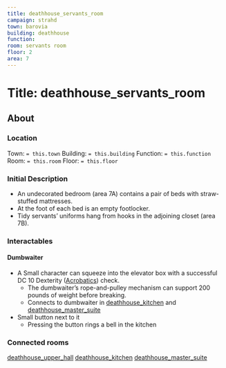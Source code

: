 ```yaml
---
title: deathhouse_servants_room
campaign: strahd
town: barovia
building: deathhouse
function: 
room: servants room
floor: 2
area: 7
---
```

# Title: deathhouse_servants_room
## About
### Location
Town: `= this.town`
Building: `= this.building`
Function: `= this.function`
Room: `= this.room`
Floor: `= this.floor` 
### Initial Description
- An undecorated bedroom (area 7A) contains a pair of beds with straw-stuffed mattresses.
- At the foot of each bed is an empty footlocker. 
- Tidy servants’ uniforms hang from hooks in the adjoining closet (area 7B).
### Interactables
#### Dumbwaiter
- A Small character can squeeze into the elevator box with a successful DC 10 Dexterity ([Acrobatics](https://www.dndbeyond.com/compendium/rules/basic-rules/using-ability-scores#Acrobatics)) check.
	- The dumbwaiter’s rope-and-pulley mechanism can support 200 pounds of weight before breaking.
	- Connects to dumbwaiter in [deathhouse_kitchen](floor1/deathhouse_kitchen.md) and [deathhouse_master_suite](floor3/deathhouse_master_suite.md)
- Small button next to it
	- Pressing the button rings a bell in the kitchen
### Connected rooms
[deathhouse_upper_hall](deathhouse_upper_hall.md)
[deathhouse_kitchen](floor1/deathhouse_kitchen.md)
[deathhouse_master_suite](floor3/deathhouse_master_suite.md)